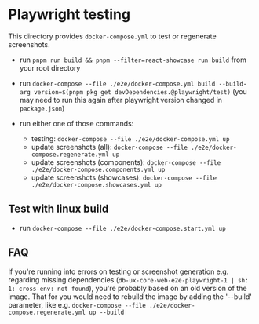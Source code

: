 # Playwright testing

This directory provides `docker-compose.yml` to test or regenerate screenshots.

- run `pnpm run build && pnpm --filter=react-showcase run build` from your root directory

- run `docker-compose --file ./e2e/docker-compose.yml build --build-arg version=$(pnpm pkg get devDependencies.@playwright/test)` (you may need to run this again after playwright version changed in `package.json`)

- run either one of those commands:
    - testing: `docker-compose --file ./e2e/docker-compose.yml up`
    - update screenshots (all): `docker-compose --file ./e2e/docker-compose.regenerate.yml up`
    - update screenshots (components): `docker-compose --file ./e2e/docker-compose.components.yml up`
    - update screenshots (showcases): `docker-compose --file ./e2e/docker-compose.showcases.yml up`

## Test with linux build

- run `docker-compose --file ./e2e/docker-compose.start.yml up`

## FAQ

If you're running into errors on testing or screenshot generation e.g. regarding missing dependencies (`db-ux-core-web-e2e-playwright-1 | sh: 1: cross-env: not found`), you're probably based on an old version of the image. That for you would need to rebuild the image by adding the '--build' parameter, like e.g. `docker-compose --file ./e2e/docker-compose.regenerate.yml up --build`
